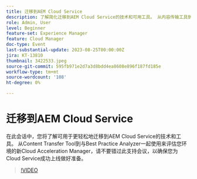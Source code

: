 ```yaml
---
title: 迁移到AEM Cloud Service
description: 了解简化迁移到AEM Cloud Service的技术和可用工具。 从内容传输工具到新版Cloud Acceleration Manager ，可与最佳实践分析器结合使用来评估您的环境。
role: Admin, User
level: Beginner
feature-set: Experience Manager
feature: Cloud Manager
doc-type: Event
last-substantial-update: 2023-08-25T00:00:00Z
jira: KT-13810
thumbnail: 3422533.jpeg
source-git-commit: 595fb971e2d7a3d8bdd4ea8608e896f187fd185e
workflow-type: tm+mt
source-wordcount: '108'
ht-degree: 0%

---
```



# 迁移到AEM Cloud Service

在此会话中，您将了解可用于更轻松地迁移到AEM Cloud Service的技术和工具。 从Content Transfer Tool到与Best Practice Analyzer一起使用来评估您环境的新Cloud Acceleration Manager，请不要错过此支持会议，以确保您为Cloud Service成功上线做好准备。

>[!VIDEO](https://video.tv.adobe.com/v/3422533/?learn=on)
